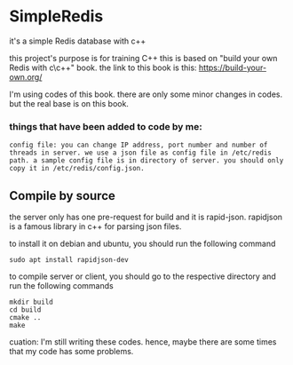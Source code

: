 # SimpleRedis
it's a simple Redis database with c++

this project's purpose is for training C++
this is based on "build your own Redis with c\c++" book. the link to this book is this:
https://build-your-own.org/

I'm using codes of this book. there are only some minor changes in codes. but the real base is on this book.

### things that have been added to code by me:
    config file: you can change IP address, port number and number of threads in server. we use a json file as config file in /etc/redis path. a sample config file is in directory of server. you should only copy it in /etc/redis/config.json.

## Compile by source
the server only has one pre-request for build and it is rapid-json. rapidjson is a famous library in c++ for parsing json files.

to install it on debian and ubuntu, you should run the following command
```
sudo apt install rapidjson-dev
```

 to compile server or client, you should go to the respective directory and run the following commands
 ```
 mkdir build
 cd build
 cmake ..
 make
 ```

cuation: I'm still writing these codes. hence, maybe there are some times that my code has some problems.

